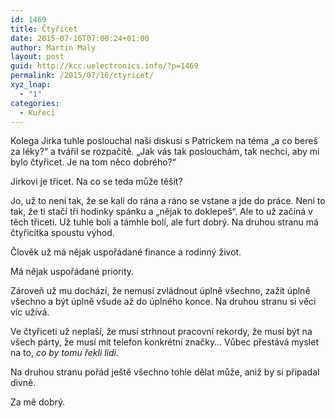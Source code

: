 ```yaml
---
id: 1469
title: Čtyřicet
date: 2015-07-16T07:00:24+01:00
author: Martin Maly
layout: post
guid: http://kcc.uelectronics.info/?p=1469
permalink: /2015/07/16/ctyricet/
xyz_lnap:
  - "1"
categories:
  - Kuřecí
---
```

Kolega Jirka tuhle poslouchal naši diskusi s Patrickem na téma &#8222;a co bereš za léky?&#8220; a tvářil se rozpačitě. &#8222;Jak vás tak poslouchám, tak nechci, aby mi bylo čtyřicet. Je na tom něco dobrého?&#8220;

Jirkovi je třicet. Na co se teda může těšit?

Jo, už to není tak, že se kalí do rána a ráno se vstane a jde do práce. Není to tak, že ti stačí tři hodinky spánku a &#8222;nějak to doklepeš&#8220;. Ale to už začíná v těch třiceti. Už tuhle bolí a támhle bolí, ale furt dobrý. Na druhou stranu má čtyřicítka spoustu výhod.

Člověk už má nějak uspořádané finance a rodinný život.

Má nějak uspořádané priority.

Zároveň už mu dochází, že nemusí zvládnout úplně všechno, zažít úplně všechno a být úplně všude až do úplného konce. Na druhou stranu si věci víc užívá.

Ve čtyřiceti už neplaší, že musí strhnout pracovní rekordy, že musí být na všech párty, že musí mít telefon konkrétní značky&#8230; Vůbec přestává myslet na to, _co by tomu řekli lidi_.

Na druhou stranu pořád ještě všechno tohle dělat může, aniž by si připadal divně.

Za mě dobrý.